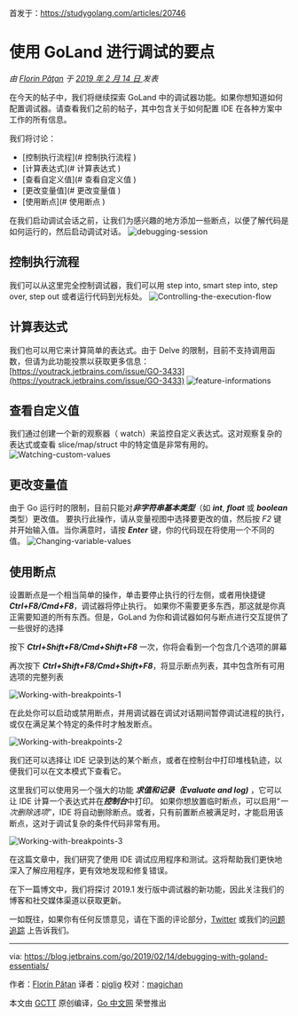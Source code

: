 首发于：https://studygolang.com/articles/20746

# 使用 GoLand 进行调试的要点

*由 [Florin Păţan](https://blog.jetbrains.com/go/author/florin-patanjetbrains-com/) 于 [2019 年 2 月 14 日 ](https://blog.jetbrains.com/go/2019/02/14/debugging-with-goland-essentials/) 发表*

在今天的帖子中，我们将继续探索 GoLand 中的调试器功能。如果你想知道如何配置调试器。请查看我们之前的帖子，其中包含关于如何配置 IDE 在各种方案中工作的所有信息。

我们将讨论：

* [控制执行流程](# 控制执行流程 )
* [计算表达式](# 计算表达式 )
* [查看自定义值](# 查看自定义值 )
* [更改变量值](# 更改变量值 )
* [使用断点](# 使用断点 )

在我们启动调试会话之前，让我们为感兴趣的地方添加一些断点，以便了解代码是如何运行的，然后启动调试对话。
![debugging-session](https://raw.githubusercontent.com/studygolang/gctt-images/master/debug-with-goland/6-optimized.gif)

## 控制执行流程

我们可以从这里完全控制调试器，我们可以用 step into, smart step into, step over, step out 或者运行代码到光标处。
![Controlling-the-execution-flow](https://raw.githubusercontent.com/studygolang/gctt-images/master/debug-with-goland/7-optimized.gif)

## 计算表达式

我们也可以用它来计算简单的表达式。由于 Delve 的限制，目前不支持调用函数，但请为此功能投票以获取更多信息：[https://youtrack.jetbrains.com/issue/GO-3433](https://youtrack.jetbrains.com/issue/GO-3433)
![feature-informations](https://raw.githubusercontent.com/studygolang/gctt-images/master/debug-with-goland/8-optimized.gif)

## 查看自定义值

我们通过创建一个新的观察器（ watch）来监控自定义表达式。这对观察复杂的表达式或查看 slice/map/struct 中的特定值是非常有用的。
![Watching-custom-values](https://raw.githubusercontent.com/studygolang/gctt-images/master/debug-with-goland/9-optimized.gif)

## 更改变量值

由于 Go 运行时的限制，目前只能对***非字符串基本类型***（如 ***int***, ***float*** 或 ***boolean*** 类型）更改值。
要执行此操作，请从变量视图中选择要更改的值，然后按 *F2* 键并开始输入值。当你满意时，请按 ***Enter*** 键，你的代码现在将使用一个不同的值。
![Changing-variable-values](https://raw.githubusercontent.com/studygolang/gctt-images/master/debug-with-goland/10-optimized.gif)

## 使用断点

设置断点是一个相当简单的操作，单击要停止执行的行左侧，或者用快捷键 ***Ctrl+F8/Cmd+F8***，调试器将停止执行。
如果你不需要更多东西，那这就是你真正需要知道的所有东西。但是，GoLand 为你和调试器如何与断点进行交互提供了一些很好的选择

按下 ***Ctrl+Shift+F8/Cmd+Shift+F8*** 一次，你将会看到一个包含几个选项的屏幕

再次按下 ***Ctrl+Shift+F8/Cmd+Shift+F8***，将显示断点列表，其中包含所有可用选项的完整列表

![Working-with-breakpoints-1](https://raw.githubusercontent.com/studygolang/gctt-images/master/debug-with-goland/11-optimized.gif)

在此处你可以启动或禁用断点，并用调试器在调试对话期间暂停调试进程的执行，或仅在满足某个特定的条件时才触发断点。

![Working-with-breakpoints-2](https://raw.githubusercontent.com/studygolang/gctt-images/master/debug-with-goland/12-optimized.gif)

我们还可以选择让 IDE 记录到达的某个断点，或者在控制台中打印堆栈轨迹，以便我们可以在文本模式下查看它。

这里我们可以使用另一个强大的功能 ***求值和记录（Evaluate and log)*** ，它可以让 IDE 计算一个表达式并在***控制台***中打印。
如果你想放置临时断点，可以启用“*一次删除选项*”，IDE 将自动删除断点。或者，只有前置断点被满足时，才能启用该断点，这对于调试复杂的条件代码非常有用。

![Working-with-breakpoints-3](https://raw.githubusercontent.com/studygolang/gctt-images/master/debug-with-goland/13-optimized.gif)

在这篇文章中，我们研究了使用 IDE 调试应用程序和测试。这将帮助我们更快地深入了解应用程序，更有效地发现和修复错误。

在下一篇博文中，我们将探讨 2019.1 发行版中调试器的新功能，因此关注我们的博客和社交媒体渠道以获取更新。

一如既往，如果你有任何反馈意见，请在下面的评论部分，[Twitter](https://twitter.com/GoLandIDE) 或我们的[问题追踪](https://youtrack.jetbrains.com/issues/Go) 上告诉我们。

---

via: https://blog.jetbrains.com/go/2019/02/14/debugging-with-goland-essentials/

作者：[Florin Pățan](https://blog.jetbrains.com/go/author/florin-patanjetbrains-com/)
译者：[piglig](https://github.com/piglig)
校对：[magichan](https://github.com/magichan)

本文由 [GCTT](https://github.com/studygolang/GCTT) 原创编译，[Go 中文网](https://studygolang.com/) 荣誉推出
